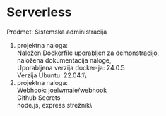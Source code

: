 # Serverless
Predmet: Sistemska administracija
1. projektna naloga:\
Naložen Dockerfile uporabljen za demonstracijo,\
naložena dokumentacija naloge,\
Uporabljena verzija docker-ja: 24.0.5\
Verzija Ubuntu: 22.04.1\
2. projektna naloga:\
Webhook: joelwmale/webhook\
Github Secrets\
node.js, express strežnik\
